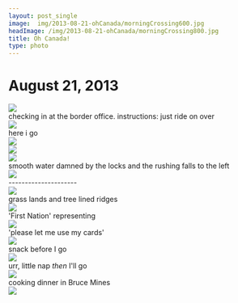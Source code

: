 ```yaml
---
layout: post_single
image: 	img/2013-08-21-ohCanada/morningCrossing600.jpg
headImage: /img/2013-08-21-ohCanada/morningCrossing800.jpg
title: Oh Canada!
type: photo
---
```


August 21, 2013
=================

<div class="img">
	<img src="/img/2013-08-21-ohCanada/borderOffice.jpg"/>
	<div class="caption">checking in at the border office. instructions: just ride on over</div>
</div>

<div class="img">
	<img src="/img/2013-08-21-ohCanada/crossingSelf2.jpg"/>
	<div class="caption">here i go</div>
</div>

<div class="img">
	<img src="/img/2013-08-21-ohCanada/borderBridge2.jpg"/>
	<div class="caption"></div>
</div>

<div class="img">
	<img src="/img/2013-08-21-ohCanada/borderBridge3.jpg"/>
	<div class="caption"></div>
</div>

<div class="img">
	<img src="/img/2013-08-21-ohCanada/morningCrossing640.jpg"/>
	<div class="caption">smooth water damned by the locks and the rushing falls to the left</div>
</div>

<div class="img">
	<img src="/img/2013-08-21-ohCanada/crossingSelf.jpg"/>
	<div class="caption"></div>
</div>

<div class="divider">---------------------</div>

<div class="img">
	<img src="/img/2013-08-21-ohCanada/grassLands.jpg"/>
	<div class="caption">grass lands and tree lined ridges</div>
</div>

<div class="img">
	<img src="/img/2013-08-21-ohCanada/indianLand.jpg"/>
	<div class="caption">'First Nation' representing</div>
</div>

<div class="img">
	<img src="/img/2013-08-21-ohCanada/onThePhone.jpg"/>
	<div class="caption">'please let me use my cards'</div>
</div>

<div class="img">
	<img src="/img/2013-08-21-ohCanada/poutineFries.jpg"/>
	<div class="caption">snack before I go</div>
</div>

<div class="img">
	<img src="/img/2013-08-21-ohCanada/siesta.jpg"/>
	<div class="caption">urr, little nap <em>then</em> I'll go</div>
</div>

<div class="img">
	<img src="/img/2013-08-21-ohCanada/bruceMines.jpg"/>
	<div class="caption">cooking dinner in Bruce Mines</div>
</div>

<div class="img">
	<img src="/img/2013-08-21-ohCanada/dinner.jpg"/>
	<div class="caption"></div>
</div>





